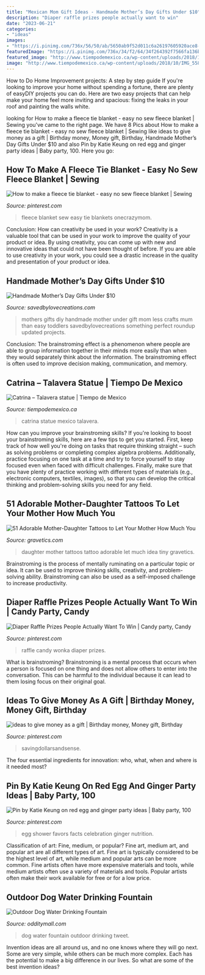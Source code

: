 ```yaml
---
title: "Mexican Mom Gift Ideas - Handmade Mother’s Day Gifts Under $10"
description: "Diaper raffle prizes people actually want to win"
date: "2023-06-21"
categories:
- "ideas"
images:
- "https://i.pinimg.com/736x/56/50/ab/5650ab9f52d011c6a26197605920ace8--egg.jpg"
featuredImage: "https://i.pinimg.com/736x/34/f2/64/34f264392f7566fa136bd7b2d999cdde.jpg"
featured_image: "http://www.tiempodemexico.ca/wp-content/uploads/2018/10/IMG_5589.jpg"
image: "http://www.tiempodemexico.ca/wp-content/uploads/2018/10/IMG_5589.jpg"
---
```



How to Do Home Improvement projects: A step by step guide
If you're looking to improve your home without spending a fortune, there are plenty of easyDIY projects you can do. Here are two easy projects that can help make your home feel more inviting and spacious: fixing the leaks in your roof and painting the walls white.

	

		
looking for How to make a fleece tie blanket - easy no sew fleece blanket | Sewing you've came to the right page. We have 8 Pics about How to make a fleece tie blanket - easy no sew fleece blanket | Sewing like ideas to give money as a gift | Birthday money, Money gift, Birthday, Handmade Mother’s Day Gifts Under $10 and also Pin by Katie Keung on red egg and ginger party ideas | Baby party, 100. Here you go:
		
    
## How To Make A Fleece Tie Blanket - Easy No Sew Fleece Blanket | Sewing

<img loading=lazy src="https://i.pinimg.com/736x/85/1c/1d/851c1d1b42f3dce162561391fe6daa88.jpg" onerror="this.onerror=null;this.src='https://tse1.mm.bing.net/th?id=OIP.r-HTS5aqYXE1-epcBVfW6AHaLH&amp;pid=15.1';" alt="How to make a fleece tie blanket - easy no sew fleece blanket | Sewing">

_Source: pinterest.com_

>fleece blanket sew easy tie blankets onecrazymom. 

	

Conclusion: How can creativity be used in your work?
Creativity is a valuable tool that can be used in your work to improve the quality of your product or idea. By using creativity, you can come up with new and innovative ideas that could not have been thought of before. If you are able to use creativity in your work, you could see a drastic increase in the quality and presentation of your product or idea.

    
## Handmade Mother’s Day Gifts Under $10

<img loading=lazy src="https://savedbylovecreations.com/wp-content/uploads/2012/04/MothersDayGiftsPin.png" onerror="this.onerror=null;this.src='https://tse1.mm.bing.net/th?id=OIP.sLxn_vSi44atdyoNhBNj9AHaJ4&amp;pid=15.1';" alt="Handmade Mother’s Day Gifts Under $10">

_Source: savedbylovecreations.com_

>mothers gifts diy handmade mother under gift mom less crafts mum than easy toddlers savedbylovecreations something perfect roundup updated projects. 

	

Conclusion:
The brainstroming effect is a phenomenon where people are able to group information together in their minds more easily than when they would separately think about the information. The brainstroming effect is often used to improve decision making, communication, and memory.

    
## Catrina – Talavera Statue | Tiempo De Mexico

<img loading=lazy src="http://www.tiempodemexico.ca/wp-content/uploads/2018/10/IMG_5589.jpg" onerror="this.onerror=null;this.src='https://tse1.mm.bing.net/th?id=OIP.Aowt7JCXw7IUKYCtxAQDQgHaJ4&amp;pid=15.1';" alt="Catrina – Talavera statue | Tiempo de Mexico">

_Source: tiempodemexico.ca_

>catrina statue mexico talavera. 

	

How can you improve your brainstroming skills?
If you're looking to boost your brainstroming skills, here are a few tips to get you started. First, keep track of how well you're doing on tasks that require thinking straight – such as solving problems or completing complex algebra problems. Additionally, practice focusing on one task at a time and try to force yourself to stay focused even when faced with difficult challenges. Finally, make sure that you have plenty of practice working with different types of materials (e.g., electronic computers, textiles, images), so that you can develop the critical thinking and problem-solving skills you need for any field.

    
## 51 Adorable Mother-Daughter Tattoos To Let Your Mother How Much You

<img loading=lazy src="https://www.gravetics.com/wp-content/uploads/2017/07/Tiny-Mother-Daughter-Tattoo-Idea.jpg" onerror="this.onerror=null;this.src='https://tse3.mm.bing.net/th?id=OIP.6F8OFgN8f7td6TtLI16IYgHaJQ&amp;pid=15.1';" alt="51 Adorable Mother-Daughter Tattoos to Let Your Mother How Much You">

_Source: gravetics.com_

>daughter mother tattoos tattoo adorable let much idea tiny gravetics. 

	

Brainstroming is the process of mentally ruminating on a particular topic or idea. It can be used to improve thinking skills, creativity, and problem-solving ability. Brainstroming can also be used as a self-imposed challenge to increase productivity.

    
## Diaper Raffle Prizes People Actually Want To Win | Candy Party, Candy

<img loading=lazy src="https://i.pinimg.com/736x/34/f2/64/34f264392f7566fa136bd7b2d999cdde.jpg" onerror="this.onerror=null;this.src='https://tse2.mm.bing.net/th?id=OIP.3-B1GuL__ClvBwO3WEZZAgHaOO&amp;pid=15.1';" alt="Diaper Raffle Prizes People Actually Want To Win | Candy party, Candy">

_Source: pinterest.com_

>raffle candy wonka diaper prizes. 

	

What is brainstroming? Brainstroming is a mental process that occurs when a person is focused on one thing and does not allow others to enter into the conversation. This can be harmful to the individual because it can lead to them losing focus on their original goal.

    
## Ideas To Give Money As A Gift | Birthday Money, Money Gift, Birthday

<img loading=lazy src="https://i.pinimg.com/736x/eb/16/f0/eb16f095edb253b6ad926de7f7c40c3c.jpg" onerror="this.onerror=null;this.src='https://tse1.mm.bing.net/th?id=OIP.kab-YCm08l0-e_CVSJ1g3gHaPi&amp;pid=15.1';" alt="ideas to give money as a gift | Birthday money, Money gift, Birthday">

_Source: pinterest.com_

>savingdollarsandsense. 

	

The four essential ingredients for innovation: who, what, when and where is it needed most?
 

    
## Pin By Katie Keung On Red Egg And Ginger Party Ideas | Baby Party, 100

<img loading=lazy src="https://i.pinimg.com/736x/56/50/ab/5650ab9f52d011c6a26197605920ace8--egg.jpg" onerror="this.onerror=null;this.src='https://tse3.mm.bing.net/th?id=OIP.nFy_GHxLaz6_zJibFLnq4AHaNK&amp;pid=15.1';" alt="Pin by Katie Keung on red egg and ginger party ideas | Baby party, 100">

_Source: pinterest.com_

>egg shower favors facts celebration ginger nutrition. 

	

Classification of art: Fine, medium, or popular?
Fine art, medium art, and popular art are all different types of art. Fine art is typically considered to be the highest level of art, while medium and popular arts can be more common. Fine artists often have more expensive materials and tools, while medium artists often use a variety of materials and tools. Popular artists often make their work available for free or for a low price.

    
## Outdoor Dog Water Drinking Fountain

<img loading=lazy src="http://odditymall.com/includes/content/outdoor-dog-water-drinking-fountain-0.jpg" onerror="this.onerror=null;this.src='https://tse1.mm.bing.net/th?id=OIP.B3dd0-oCXlFmLdMUrhov9AHaHa&amp;pid=15.1';" alt="Outdoor Dog Water Drinking Fountain">

_Source: odditymall.com_

>dog water fountain outdoor drinking tweet. 

	

Invention ideas are all around us, and no one knows where they will go next. Some are very simple, while others can be much more complex. Each has the potential to make a big difference in our lives. So what are some of the best invention ideas?

